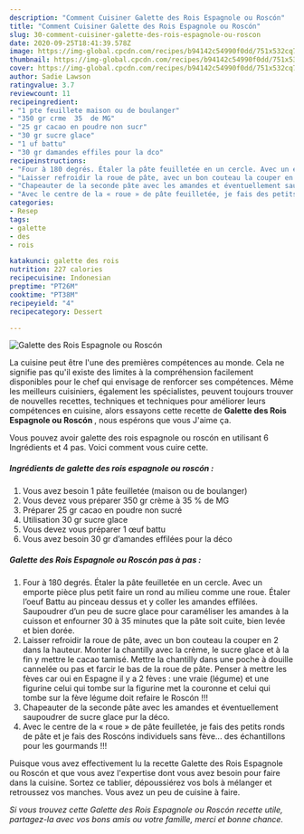 ```yaml
---
description: "Comment Cuisiner Galette des Rois Espagnole ou Roscón"
title: "Comment Cuisiner Galette des Rois Espagnole ou Roscón"
slug: 30-comment-cuisiner-galette-des-rois-espagnole-ou-roscon
date: 2020-09-25T18:41:39.578Z
image: https://img-global.cpcdn.com/recipes/b94142c54990f0dd/751x532cq70/galette-des-rois-espagnole-ou-roscon-photo-principale-de-la-recette.jpg
thumbnail: https://img-global.cpcdn.com/recipes/b94142c54990f0dd/751x532cq70/galette-des-rois-espagnole-ou-roscon-photo-principale-de-la-recette.jpg
cover: https://img-global.cpcdn.com/recipes/b94142c54990f0dd/751x532cq70/galette-des-rois-espagnole-ou-roscon-photo-principale-de-la-recette.jpg
author: Sadie Lawson
ratingvalue: 3.7
reviewcount: 11
recipeingredient:
- "1 pte feuillete maison ou de boulanger"
- "350 gr crme  35  de MG"
- "25 gr cacao en poudre non sucr"
- "30 gr sucre glace"
- "1 uf battu"
- "30 gr damandes effiles pour la dco"
recipeinstructions:
- "Four à 180 degrés. Étaler la pâte feuilletée en un cercle. Avec un emporte pièce plus petit faire un rond au milieu comme une roue. Étaler l’oeuf Battu au pinceau dessus et y coller les amandes effilées. Saupoudrer d’un peu de sucre glace pour caraméliser les amandes à la cuisson et enfourner 30 à 35 minutes que la pâte soit cuite, bien levée et bien dorée."
- "Laisser refroidir la roue de pâte, avec un bon couteau la couper en 2 dans la hauteur. Monter la chantilly avec la crème, le sucre glace et à la fin y mettre le cacao tamisé. Mettre la chantilly dans une poche à douille cannelée ou pas et farcir le bas de la roue de pâte. Penser à mettre les fèves car oui en Espagne il y a 2 fèves : une vraie (légume) et une figurine celui qui tombe sur la figurine met la couronne et celui qui tombe sur la fève légume doit refaire le Roscón !!!"
- "Chapeauter de la seconde pâte avec les amandes et éventuellement saupoudrer de sucre glace pur la déco."
- "Avec le centre de la « roue » de pâte feuilletée, je fais des petits ronds de pâte et je fais des Roscóns individuels sans fève... des échantillons pour les gourmands !!!"
categories:
- Resep
tags:
- galette
- des
- rois

katakunci: galette des rois 
nutrition: 227 calories
recipecuisine: Indonesian
preptime: "PT26M"
cooktime: "PT38M"
recipeyield: "4"
recipecategory: Dessert

---
```



![Galette des Rois Espagnole ou Roscón](https://img-global.cpcdn.com/recipes/b94142c54990f0dd/751x532cq70/galette-des-rois-espagnole-ou-roscon-photo-principale-de-la-recette.jpg)

La cuisine peut être l'une des premières compétences au monde. Cela ne signifie pas qu'il existe des limites à la compréhension facilement disponibles pour le chef qui envisage de renforcer ses compétences. Même les meilleurs cuisiniers, également les spécialistes, peuvent toujours trouver de nouvelles recettes, techniques et techniques pour améliorer leurs compétences en cuisine, alors essayons cette recette de <strong> Galette des Rois Espagnole ou Roscón </strong>, nous espérons que vous J'aime ça.

<!--inarticleads1-->

Vous pouvez avoir galette des rois espagnole ou roscón en utilisant 6 Ingrédients et 4 pas. Voici comment vous cuire cette.

##### Ingrédients de galette des rois espagnole ou roscón :

1. Vous avez besoin 1 pâte feuilletée (maison ou de boulanger)
1. Vous devez vous préparer 350 gr crème à 35 % de MG
1. Préparer 25 gr cacao en poudre non sucré
1. Utilisation 30 gr sucre glace
1. Vous devez vous préparer 1 œuf battu
1. Vous avez besoin 30 gr d’amandes effilées pour la déco




<!--inarticleads2-->

##### Galette des Rois Espagnole ou Roscón pas à pas :

1. Four à 180 degrés. Étaler la pâte feuilletée en un cercle. Avec un emporte pièce plus petit faire un rond au milieu comme une roue. Étaler l’oeuf Battu au pinceau dessus et y coller les amandes effilées. Saupoudrer d’un peu de sucre glace pour caraméliser les amandes à la cuisson et enfourner 30 à 35 minutes que la pâte soit cuite, bien levée et bien dorée.
1. Laisser refroidir la roue de pâte, avec un bon couteau la couper en 2 dans la hauteur. Monter la chantilly avec la crème, le sucre glace et à la fin y mettre le cacao tamisé. Mettre la chantilly dans une poche à douille cannelée ou pas et farcir le bas de la roue de pâte. Penser à mettre les fèves car oui en Espagne il y a 2 fèves : une vraie (légume) et une figurine celui qui tombe sur la figurine met la couronne et celui qui tombe sur la fève légume doit refaire le Roscón !!!
1. Chapeauter de la seconde pâte avec les amandes et éventuellement saupoudrer de sucre glace pur la déco.
1. Avec le centre de la « roue » de pâte feuilletée, je fais des petits ronds de pâte et je fais des Roscóns individuels sans fève... des échantillons pour les gourmands !!!




<!--inarticleads1-->

<p>
Puisque vous avez effectivement lu la recette Galette des Rois Espagnole ou Roscón et que vous avez l'expertise dont vous avez besoin pour faire dans la cuisine. Sortez ce tablier, dépoussiérez vos bols à mélanger et retroussez vos manches. Vous avez un peu de cuisine à faire.
</p>

<p>
<i>Si vous trouvez cette Galette des Rois Espagnole ou Roscón recette utile, partagez-la avec vos bons amis ou votre famille, merci et bonne chance.</i>
</p>
